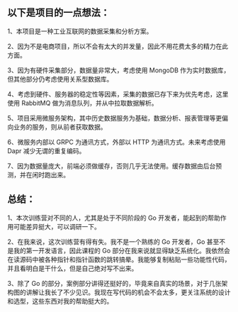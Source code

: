 ## 以下是项目的一点想法：

1、本项目是一种工业互联网的数据采集和分析方案。

2、因为不是电商项目，所以不会有太大的并发量，因此不用花费太多的精力在此方面。

3、因为有硬件采集部分，数据量非常大，考虑使用 MongoDB 作为实时数据库，但其他部分仍考虑使用关系型数据库。

4、考虑到硬件、服务器的稳定性等因素，采集的数据已存下来为优先考虑，这里使用 RabbitMQ 做为消息队列，并从中拉取数据解析。

5、项目采用微服务架构，其中历史数据服务为基础，数据分析、报表管理等更偏向业务的服务，则从前者获取数据。

6、微服务内部以 GRPC 为通讯方式，外部以 HTTP 为通讯方式。未来考虑使用 Dapr 减少无谓的重复编码。

7、因为数据量庞大，前端必须做缓存，否则几乎无法使用。缓存数据由后台预测，并在闲时跑出来。

## 总结：

1、本次训练营对不同的人，尤其是处于不同阶段的 Go 开发者，能起到的帮助作用可能差异挺大，可以调研一下。

2、在我来说，这次训练营有得有失。我不是一个熟练的 Go 开发者，Go 甚至不是我的第一开发语言，因此课程的 Go 部分在我来说就显得缺乏系统化。我依然会在读源码中被各种指针和指针函数的跳转搞晕。我能够复制粘贴一些功能性代码，并且看明白是干什么，但是自己绝对写不出来。

3、除了 Go 的部分，案例部分讲得还挺好的，毕竟来自真实的场景，对于几张架构图的讲解让我长了不少见识。我现在写代码的机会不会太多，更关注系统的设计和选型，这些东西对我的帮助挺大的。
